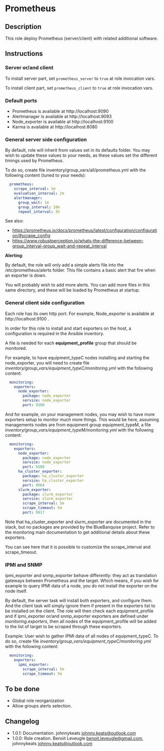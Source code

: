 # Prometheus

## Description

This role deploy Prometheus (server/client) with related additional software.

## Instructions

### Server or/and client

To install server part, set `prometheus_server` to `true` at role invocation
vars.

To install client part, set `prometheus_client` to `true` at role invocation
vars.

### Default ports

* Prometheus is available at http://localhost:9090
* Alertmanager is available at http://localhost:9093
* Node_exporter is available at http://localhost:9100
* Karma is available at http://localhost:8080

### General server side configuration

By default, role will inherit from values set in its defaults folder.
You may wish to update these values to your needs, as these values set the
different timings used by Prometheus.

To do so, create file inventory/group_vars/all/prometheus.yml with the
following content (tuned to your needs):

```yaml
  prometheus:
    scrape_interval: 1m
    evaluation_interval: 2m
    alertmanager:
      group_wait: 1m
      group_interval: 10m
      repeat_interval: 3h
```

See also:

* https://prometheus.io/docs/prometheus/latest/configuration/configuration/#scrape_config
* https://www.robustperception.io/whats-the-difference-between-group_interval-group_wait-and-repeat_interval

**Alerting**:

By default, the role will only add a simple alerts file into the
/etc/prometheus/alerts folder. This file contains a basic alert that fire when
an exporter is down.

You will probably wish to add more alerts. You can add more files in this same
directory, and these will be loaded by Prometheus at startup.

### General client side configuration

Each role has its own http port. For example, Node_exporter is available at
http://localhost:9100 .

In order for this role to install and start exporters on the host, a
configuration is required in the Ansible inventory.

A file is needed for each **equipment_profile** group that should be monitored.

For example, to have equipment_typeC nodes installing and starting the
node_exporter, you will need to create file
*inventory/group_vars/equipment_typeC/monitoring.yml* with the following content:

```yaml
  monitoring:
    exporters:
      node_exporter:
        package: node_exporter
        service: node_exporter
        port: 9100
```

And for example, on your management nodes, you may wish to have more exporters
setup to monitor much more things. This would be here, assuming managements
nodes are from equipment group equipment_typeM, a file
*inventory/group_vars/equipment_typeM/monitoring.yml* with the following content:

```yaml
  monitoring:
    exporters:
      node_exporter:
        package: node_exporter
        service: node_exporter
        port: 9100
      ha_cluster_exporter:
        package: ha_cluster_exporter
        service: ha_cluster_exporter
        port: 9664
      slurm_exporter:
        package: slurm_exporter
        service: slurm_exporter
        scrape_interval: 5m
        scrape_timeout: 5m
        port: 9817
```

Note that ha_cluster_exporter and slurm_exporter are documented in the stack,
but no packages are provided by the BlueBanquise project. Refer to the
monitoring main documentation to get additional details about these exporters.

You can see here that it is possible to customize the scrape_interval and
scrape_timeout.

### IPMI and SNMP

ipmi_exporter and snmp_exporter behave differently: they act as translation
gateways between Prometheus and the target. Which means, if you wish for example
to query IPMI data of a node, you do not install the exporter on the node itself.

By default, the server task will install both exporters, and configure them. And
the client task will simply ignore them if present in the exporters list to be
installed on the client.
The role will then check each equipment_profile and if ipmi_exporter or/and
snmp_exporter exporters are defined under *monitoring.exporters*, then all nodes
of the equipment_profile will be added to the list of target to be scraped
through these exporters.

Example: User wish to gather IPMI data of all nodes of equipment_typeC. To do so,
create file *inventory/group_vars/equipment_typeC/monitoring.yml* with the
following content:

```yaml
  monitoring:
    exporters:
      ipmi_exporter:
        scrape_interval: 5m
        scrape_timeout: 5m
```

## To be done

* Global role reorganization
* Allow groups alerts selection.

## Changelog

* 1.0.1: Documentation. johnnykeats <johnny.keats@outlook.com>
* 1.0.0: Role creation. Benoit Leveugle <benoit.leveugle@gmail.com>, johnnykeats <johnny.keats@outlook.com>
